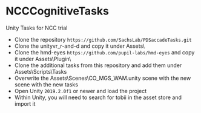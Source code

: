 # NCCCognitiveTasks
Unity Tasks for NCC trial

* Clone the repository `https://github.com/SachsLab/PDSaccadeTasks.git` 
* Clone the unityvr_r-and-d and copy it under Assets\
*	Clone the hmd-eyes `https://github.com/pupil-labs/hmd-eyes` and copy it under Assets\Plugin\
*	Clone the additional tasks from this repository and add them under Assets\Scripts\Tasks
*	Overwrite the Assets\Scenes\CO_MGS_WAM.unity scene with the new scene with the new tasks
*	Open Unity `2019.2.0f1` or newer and load the project
*	Within Unity, you will need to search for tobii in the asset store and import it
